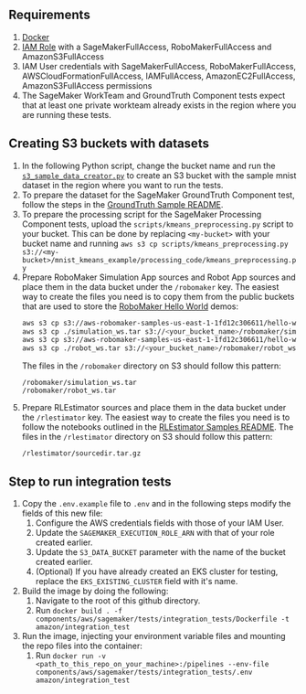 ## Requirements
1. [Docker](https://www.docker.com/)
1. [IAM Role](https://docs.aws.amazon.com/sagemaker/latest/dg/sagemaker-roles.html) with a SageMakerFullAccess, RoboMakerFullAccess and AmazonS3FullAccess
1. IAM User credentials with SageMakerFullAccess, RoboMakerFullAccess, AWSCloudFormationFullAccess, IAMFullAccess, AmazonEC2FullAccess, AmazonS3FullAccess permissions
2. The SageMaker WorkTeam and GroundTruth Component tests expect that at least one private workteam already exists in the region where you are running these tests. 


## Creating S3 buckets with datasets

1. In the following Python script, change the bucket name and run the [`s3_sample_data_creator.py`](https://github.com/kubeflow/pipelines/tree/master/samples/contrib/aws-samples/mnist-kmeans-sagemaker#the-sample-dataset) to create an S3 bucket with the sample mnist dataset in the region where you want to run the tests.
2. To prepare the dataset for the SageMaker GroundTruth Component test, follow the steps in the [GroundTruth Sample README](https://github.com/kubeflow/pipelines/tree/master/samples/contrib/aws-samples/ground_truth_pipeline_demo#prep-the-dataset-label-categories-and-ui-template).
3. To prepare the processing script for the SageMaker Processing Component tests, upload the `scripts/kmeans_preprocessing.py` script to your bucket. This can be done by replacing `<my-bucket>` with your bucket name and running `aws s3 cp scripts/kmeans_preprocessing.py s3://<my-bucket>/mnist_kmeans_example/processing_code/kmeans_preprocessing.py`
4. Prepare RoboMaker Simulation App sources and Robot App sources and place them in the data bucket under the `/robomaker` key. The easiest way to create the files you need is to copy them from the public buckets that are used to store the [RoboMaker Hello World](https://console.aws.amazon.com/robomaker/home?region=us-east-1#sampleSimulationJobs) demos:
    ```bash
   aws s3 cp s3://aws-robomaker-samples-us-east-1-1fd12c306611/hello-world/melodic/gazebo9/1.4.0.62/1.2.0/simulation_ws.tar .
   aws s3 cp ./simulation_ws.tar s3://<your_bucket_name>/robomaker/simulation_ws.tar
   aws s3 cp s3://aws-robomaker-samples-us-east-1-1fd12c306611/hello-world/melodic/gazebo9/1.4.0.62/1.2.0/robot_ws.tar .
   aws s3 cp ./robot_ws.tar s3://<your_bucket_name>/robomaker/robot_ws.tar
   ```
    The files in the `/robomaker` directory on S3 should follow this pattern:
    ```
    /robomaker/simulation_ws.tar
    /robomaker/robot_ws.tar
    ```
5. Prepare RLEstimator sources and place them in the data bucket under the `/rlestimator` key. The easiest way to create the files you need is to follow the notebooks outlined in the [RLEstimator Samples README](https://github.com/kubeflow/pipelines/tree/master/samples/contrib/aws-samples/rlestimator_pipeline/README.md).
    The files in the `/rlestimator` directory on S3 should follow this pattern:
    ```
    /rlestimator/sourcedir.tar.gz
    ```

## Step to run integration tests
1. Copy the `.env.example` file to `.env` and in the following steps modify the fields of this new file:
    1. Configure the AWS credentials fields with those of your IAM User.
    1. Update the `SAGEMAKER_EXECUTION_ROLE_ARN` with that of your role created earlier.
    1. Update the `S3_DATA_BUCKET` parameter with the name of the bucket created earlier.
    1. (Optional) If you have already created an EKS cluster for testing, replace the `EKS_EXISTING_CLUSTER` field with it's name.
1. Build the image by doing the following:
    1. Navigate to the root of this github directory.
    1. Run `docker build . -f components/aws/sagemaker/tests/integration_tests/Dockerfile -t amazon/integration_test`
1. Run the image, injecting your environment variable files and mounting the repo files into the container:
    1. Run `docker run -v <path_to_this_repo_on_your_machine>:/pipelines --env-file components/aws/sagemaker/tests/integration_tests/.env amazon/integration_test`
